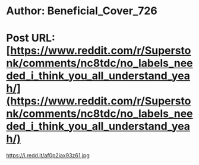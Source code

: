 # Author: Beneficial_Cover_726
# Post URL: [https://www.reddit.com/r/Superstonk/comments/nc8tdc/no_labels_needed_i_think_you_all_understand_yeah/](https://www.reddit.com/r/Superstonk/comments/nc8tdc/no_labels_needed_i_think_you_all_understand_yeah/)


https://i.redd.it/af0p2iax93z61.jpg